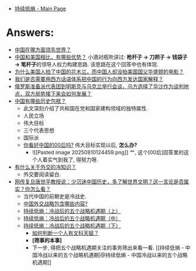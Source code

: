 - [持续低熵 - Main Page](https://www.zhihu.com/people/chang-shou-92/answers/by_votes) 

# Answers: 

- [中国在哪方面领先世界？](https://www.zhihu.com/question/31103075/answer/1392215518)
- [中国和美国相比，有哪些优势？](https://www.zhihu.com/question/46548605/answer/1400148378)
	小酒对瓶吹讲过: **枪杆子 $\to$ 刀把子 $\to$ 钱袋子 $\to$ 笔杆子**的领导人权力构建思路. 该思路在这个回答中也有体现. 
- [为什么美国人拍了中国的花木兰，而中国人却没拍美国国父华盛顿的电影？](https://www.zhihu.com/question/359621358/answer/936520790) 
- [我们是否需要用西方话语体系把中国的行为向西方发达国家解释？](https://www.zhihu.com/question/268743534/answer/1738994355) 
- [俄罗斯准备派代表团到明斯克与乌克兰举行会谈，乌方选择了华沙作为谈判地点，双方局势接下来会如何发展？](https://www.zhihu.com/question/518710565/answer/2364354382) 
- [中国有哪些历史包袱？](https://www.zhihu.com/question/413438605/answer/1428373971) 
	- 此文深刻介绍了共和国在党和国家建构领域的独特属性. 
	- 人民立场
	- 伟大目标
	- 三个代表思想
	- 国际派
	- [你看好中国的00后吗?](https://www.zhihu.com/question/339837587/answer/1198720716) 伟大目标实现以后, **怎么办?** 
		- ![[Pasted image 20250810124459.png]] 艹, 这个[00后]回答里的这个人着实气到我了, 得努力呀. 
- [有什么关于外交的冷知识？](https://www.zhihu.com/question/63249718/answer/2314828673) 
	- 外交要阅读留白. 
- [网传复旦唐世平教授说：少沉迷中国历史，多了解世界文明？这一言论是否属实？你怎么看？](https://www.zhihu.com/question/402277275/answer/1627645154) 
	- 当代中国的前朝史是冷战史. 
	- [中国外交战略包含哪些内容?](https://www.zhihu.com/question/30893408/answer/1766590816) 
	- [持续低熵：冷战后的五个战略机遇期（上）](https://zhuanlan.zhihu.com/p/165533279) 
	- [持续低熵：冷战后的五个战略机遇期（中）](https://zhuanlan.zhihu.com/p/165758091) 
	- [持续低熵：冷战后的五个战略机遇期（下）](https://zhuanlan.zhihu.com/p/166091232) 
		- [如何判断一个人有文科天赋？](https://www.zhihu.com/question/438266130/answer/2028091500) 
		- **[筛事的本事]** 
		- 下一步, 得把五个战略机遇期关注的事务筛出来看一看. [[持续低熵 - 中国冷战以来的五个战略机遇期|@持续低熵 - 中国冷战以来的五个战略机遇期]] 

